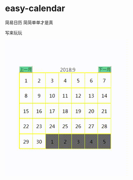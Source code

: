 # easy-calendar
简易日历 简简单单才是真

写来玩玩

![1](https://github.com/xlyh250/easy-calendar/blob/master/20181028_180246.gif)
